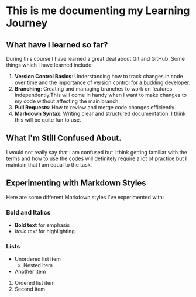 # This is me documenting my Learning Journey

## What have I learned so far?

During this course I have learned a great deal about Git and GitHub. Some things which I have learned include:

1. **Version Control Basics**: Understanding how to track changes in code over time and the importance of version control for a budding developer.
2. **Branching**: Creating and managing branches to work on features independently.This will come in handy when I want to make changes to my code without affecting the main branch.
3. **Pull Requests**: How to review and merge code changes efficiently.
4. **Markdown Syntax**: Writing clear and structured documentation. I think this will be quite fun to use.

## What I'm Still Confused About.

I would not really say that I am confused but I think getting familiar with the terms and how to use the codes will definitely require a lot of practice but I maintain that I am equal to the task.

## Experimenting with Markdown Styles

Here are some different Markdown styles I've experimented with:

### Bold and Italics

- **Bold text** for emphasis
- *Italic text* for highlighting

### Lists

- Unordered list item
  - Nested item
- Another item

1. Ordered list item
2. Second item
